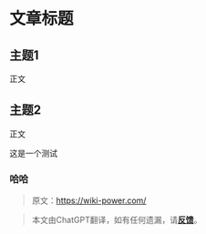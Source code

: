 # 文章标题

## 主题1

正文

## 主题2

正文

这是一个测试
### 哈哈

> 原文：<https://wiki-power.com/>

> 本文由ChatGPT翻译，如有任何遗漏，请[**反馈**](https://github.com/linyuxuanlin/Wiki_MkDocs/issues/new)。